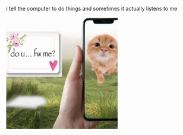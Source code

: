 i tell the computer to do things and sometimes it actually listens to me
<!--START_SECTION:update_image-->
<img src=https://raw.githubusercontent.com/sneakykestrel/sneakykestrel/main/.github/images/do-u-fw-me.png height="" width="300" align=left alt=kitty />
<!--END_SECTION:update_image-->

